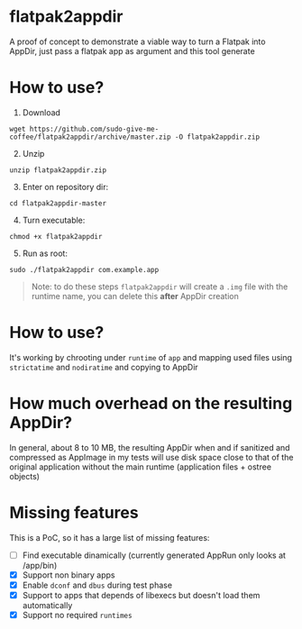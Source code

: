 # flatpak2appdir
A proof of concept to demonstrate a viable way to turn a Flatpak into AppDir, just pass a flatpak app as argument and this tool generate 

# How to use?

1. Download
```
wget https://github.com/sudo-give-me-coffee/flatpak2appdir/archive/master.zip -O flatpak2appdir.zip
```

2. Unzip
```
unzip flatpak2appdir.zip
```

3. Enter on repository dir:
```
cd flatpak2appdir-master
```


4. Turn executable:
```
chmod +x flatpak2appdir
```

5. Run as root:
```
sudo ./flatpak2appdir com.example.app
```
> Note: to do these steps `flatpak2appdir` will create a `.img` file with the runtime name, you can delete this **after** AppDir creation
# How to use?

It's working by chrooting under `runtime` of `app` and  mapping used files using `strictatime` and `nodiratime` and copying to AppDir

# How much overhead on the resulting AppDir?

In general, about 8 to 10 MB, the resulting AppDir when and if sanitized and compressed as AppImage in my tests will use disk space close to that of the original application without the main runtime (application files + ostree objects)

# Missing features
This is a PoC, so it has a large list of missing features:
- [ ] Find executable dinamically (currently generated AppRun only looks at /app/bin)
- [x] Support non binary apps
- [x] Enable `dconf` and `dbus` during test phase
- [x] Support to apps that depends of libexecs but doesn't load them automatically
- [x] Support no required `runtimes`
